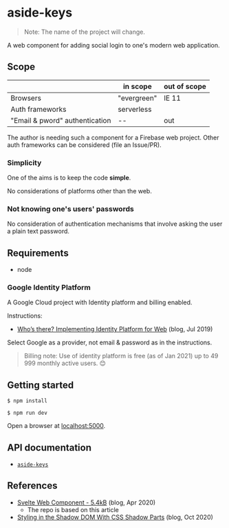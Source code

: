 # aside-keys

>Note: The name of the project will change.

A web component for adding social login to one's modern web application.

<!-- tbd. place testing link in the GitHub description, once deployed
-->

## Scope

||in scope|out of scope|
|---|---|---|
|Browsers|"evergreen"|IE 11|
|Auth frameworks|serverless||
|"Email & pword" authentication|--|out|

The author is needing such a component for a Firebase web project. Other auth frameworks can be considered (file an Issue/PR).

### Simplicity

One of the aims is to keep the code **simple**.

No considerations of platforms other than the web.

### Not knowing one's users' passwords

No consideration of authentication mechanisms that involve asking the user a plain text password.



## Requirements

- node

### Google Identity Platform

A Google Cloud project with Identity platform and billing enabled.

Instructions:

- [Who’s there? Implementing Identity Platform for Web](https://medium.com/@ThatJenPerson/whos-there-implementing-identity-platform-for-web-c210c6839d3b) (blog, Jul 2019)

Select Google as a provider, not email & password as in the instructions.

>Billing note: Use of identity platform is free (as of Jan 2021) up to 49 999 monthly active users. 😊


## Getting started

```
$ npm install
```

```
$ npm run dev 
```

Open a browser at [localhost:5000](http://localhost:5000). 


<!-- tbd. make this 'deploy/README.md'
## Packaging

```
$ npm run build
```
-->

<!--
## Using

tbd. instructions about getting the module
-->

## API documentation

- [`aside-keys`](docs/aside-keys.md)

## References

- [Svelte Web Component - 5.4kB](https://medium.com/@gogakoreli/svelte-web-component-5-4kb-4afe46590d99) (blog, Apr 2020)
  - The repo is based on this article
- [Styling in the Shadow DOM With CSS Shadow Parts](https://css-tricks.com/styling-in-the-shadow-dom-with-css-shadow-parts/) (blog, Oct 2020)

